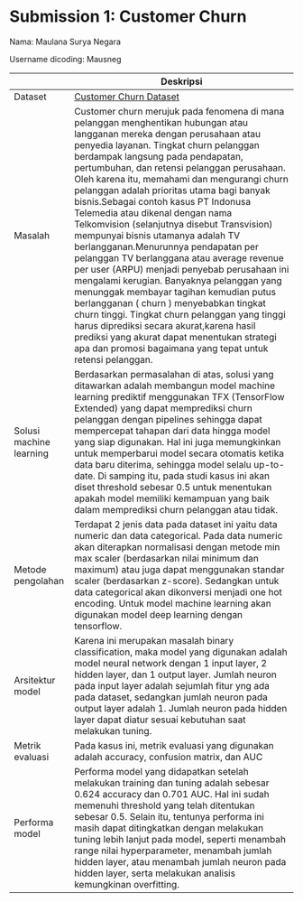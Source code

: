 # Submission 1: Customer Churn
Nama: Maulana Surya Negara

Username dicoding: Mausneg

| | Deskripsi |
| ----------- | ----------- |
| Dataset | [Customer Churn Dataset](https://www.kaggle.com/datasets/muhammadshahidazeem/customer-churn-dataset/data) |
| Masalah | Customer churn merujuk pada fenomena di mana pelanggan menghentikan hubungan atau langganan mereka dengan perusahaan atau penyedia layanan. Tingkat churn pelanggan berdampak langsung pada pendapatan, pertumbuhan, dan retensi pelanggan perusahaan. Oleh karena itu, memahami dan mengurangi churn pelanggan adalah prioritas utama bagi banyak bisnis.Sebagai contoh kasus PT Indonusa Telemedia atau dikenal dengan nama Telkomvision (selanjutnya disebut Transvision) mempunyai bisnis utamanya adalah TV berlangganan.Menurunnya pendapatan per pelanggan TV berlanggana atau average revenue per user (ARPU) menjadi penyebab perusahaan ini mengalami kerugian. Banyaknya pelanggan yang menunggak membayar tagihan kemudian putus berlangganan ( churn ) menyebabkan tingkat churn tinggi. Tingkat churn pelanggan yang tinggi harus diprediksi secara akurat,karena hasil prediksi yang akurat dapat menentukan strategi apa dan promosi bagaimana yang tepat untuk retensi pelanggan.|
| Solusi machine learning | Berdasarkan permasalahan di atas, solusi yang ditawarkan adalah membangun model machine learning prediktif menggunakan TFX (TensorFlow Extended) yang dapat memprediksi churn pelanggan dengan pipelines sehingga dapat mempercepat tahapan dari data hingga model yang siap digunakan. Hal ini juga memungkinkan untuk memperbarui model secara otomatis ketika data baru diterima, sehingga model selalu up-to-date. Di samping itu, pada studi kasus ini akan diset threshold sebesar 0.5 untuk menentukan apakah model memiliki kemampuan yang baik dalam memprediksi churn pelanggan atau tidak.|
| Metode pengolahan | Terdapat 2 jenis data pada dataset ini yaitu data numeric dan data categorical. Pada data numeric akan diterapkan normalisasi dengan metode min max scaler (berdasarkan nilai minimum dan maximum) atau juga dapat menggunakan standar scaler (berdasarkan z-score). Sedangkan untuk data categorical akan dikonversi menjadi one hot encoding. Untuk model machine learning akan digunakan model deep learning dengan tensorflow.|
| Arsitektur model |  Karena ini merupakan masalah binary classification, maka model yang digunakan adalah model neural network dengan 1 input layer, 2 hidden layer, dan 1 output layer. Jumlah neuron pada input layer adalah sejumlah fitur yng ada pada dataset, sedangkan jumlah neuron pada output layer adalah 1. Jumlah neuron pada hidden layer dapat diatur sesuai kebutuhan saat melakukan tuning.|
| Metrik evaluasi | Pada kasus ini, metrik evaluasi yang digunakan adalah accuracy, confusion matrix, dan AUC| 
| Performa model | Performa model yang didapatkan setelah melakukan training dan tuning adalah sebesar 0.624 accuracy dan 0.701 AUC. Hal ini sudah memenuhi threshold yang telah ditentukan sebesar 0.5. Selain itu, tentunya performa ini masih dapat ditingkatkan dengan melakukan tuning lebih lanjut pada model, seperti menambah range nilai hyperparameter, menambah jumlah hidden layer, atau menambah jumlah neuron pada hidden layer, serta melakukan analisis kemungkinan overfitting.|